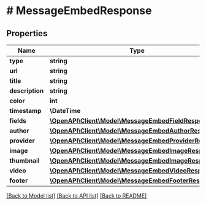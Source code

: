 # # MessageEmbedResponse

## Properties

Name | Type | Description | Notes
------------ | ------------- | ------------- | -------------
**type** | **string** |  |
**url** | **string** |  | [optional]
**title** | **string** |  | [optional]
**description** | **string** |  | [optional]
**color** | **int** |  | [optional]
**timestamp** | **\DateTime** |  | [optional]
**fields** | [**\OpenAPI\Client\Model\MessageEmbedFieldResponse[]**](MessageEmbedFieldResponse.md) |  | [optional]
**author** | [**\OpenAPI\Client\Model\MessageEmbedAuthorResponse**](MessageEmbedAuthorResponse.md) |  | [optional]
**provider** | [**\OpenAPI\Client\Model\MessageEmbedProviderResponse**](MessageEmbedProviderResponse.md) |  | [optional]
**image** | [**\OpenAPI\Client\Model\MessageEmbedImageResponse**](MessageEmbedImageResponse.md) |  | [optional]
**thumbnail** | [**\OpenAPI\Client\Model\MessageEmbedImageResponse**](MessageEmbedImageResponse.md) |  | [optional]
**video** | [**\OpenAPI\Client\Model\MessageEmbedVideoResponse**](MessageEmbedVideoResponse.md) |  | [optional]
**footer** | [**\OpenAPI\Client\Model\MessageEmbedFooterResponse**](MessageEmbedFooterResponse.md) |  | [optional]

[[Back to Model list]](../../README.md#models) [[Back to API list]](../../README.md#endpoints) [[Back to README]](../../README.md)
